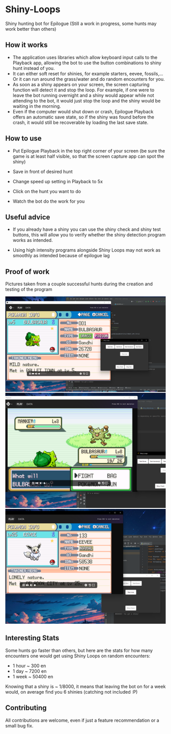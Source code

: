 # Shiny-Loops
Shiny hunting bot for Epilogue (Still a work in progress, some hunts may
work better than others)


## How it works
- The application uses libraries which allow keyboard input
 calls to the Playback app, allowing the bot to use the button combinations
 to shiny hunt instead of you.
- It can either soft reset for shinies, for example starters, eevee, fossils,...
 Or it can run around the grass/water and do random encounters for you.
- As soon as a shiny appears on your screen, the screen capturing function will
detect it and stop the loop. For example, if one were to leave the bot running overnight
 and a shiny would appear while not attending to the bot, it would just stop the loop
and the shiny would be waiting in the morning.
- Even if the computer would shut down or crash, Epilogue Playback offers an automatic
save state, so if the shiny was found before the crash, it would still be recoverable by loading
the last save state.


## How to use
- Put Epilogue Playback in the top right corner of your screen (be sure the game is at least half visible,
so that the screen capture app can spot the shiny)

- Save in front of desired hunt

- Change speed up setting in Playback to 5x

- Click on the hunt you want to do

- Watch the bot do the work for you


## Useful advice
- If you already have a shiny you can use the shiny check and shiny test buttons, 
this will allow you to verify whether the shiny detection program works as intended.


- Using high intensity programs alongside Shiny Loops may not work as smoothly as intended
because of epilogue lag


## Proof of work
Pictures taken from a couple successful hunts during the creation and testing of the program

![Shiny Starter](imgs/shiny_starter.png)
![Shiny Wild](imgs/shiny_wild.png)
![Shiny Eevee](imgs/shiny_eevee.png)


## Interesting Stats
Some hunts go faster than others, but here are the stats for how many encounters one would
get using Shiny Loops on random encounters:

- 1 hour ~ 300 en
- 1 day ~ 7200 en
- 1 week ~ 50400 en

Knowing that a shiny is ~ 1/8000, it means that leaving the bot on for a week would, on average
find you 6 shinies (catching not included :P)

## Contributing
All contributions are welcome, even if just a feature recommendation or a small bug fix. 
